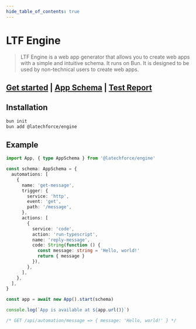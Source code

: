 ```yaml
---
hide_table_of_contents: true
---
```


# LTF Engine

> LTF Engine is a web app generator that allows you to create web apps with a simple and intuitive schema.
> It runs on Bun.
> It is designed to be used by non-technical users to create web apps.

## [Get started](/docs/intro) | [App Schema](/app-schema) | [Test Report](/test-report)

## Installation

```bash
bun init
bun add @latechforce/engine
```

## Example

```ts
import App, { type AppSchema } from '@latechforce/engine'

const schema: AppSchema = {
  automations: [
    {
      name: 'get-message',
      trigger: {
        service: 'http',
        event: 'get',
        path: '/message',
      },
      actions: [
        {
          service: 'code',
          action: 'run-typescript',
          name: 'reply-message',
          code: String(function () {
            const message: string = 'Hello, world!'
            return { message }
          }),
        },
      ],
    },
  ],
}

const app = await new App().start(schema)

console.log(`App is available at ${app.url()}`)

/* GET /api/automation/message => { message: 'Hello, world!' } */
```
